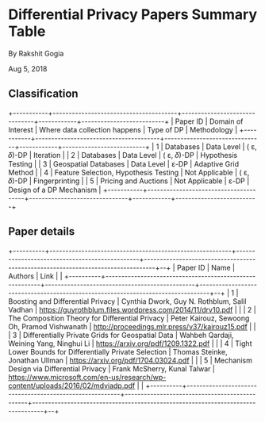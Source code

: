 # Differential Privacy Papers Summary Table
By Rakshit Gogia

Aug 5, 2018
## Classification
+-----------+---------------------------------------+-------------------------------+------------+--------------------------+
| ﻿Paper ID |           Domain of Interest          | Where data collection happens | Type of DP |       Methodology        |
+-----------+---------------------------------------+-------------------------------+------------+--------------------------+
|     1     |               Databases               |           Data Level          | ( ε, 𝛿)-DP |        Iteration         |
|     2     |               Databases               |           Data Level          | ( ε, 𝛿)-DP |    Hypothesis Testing    |
|     3     |          Geospatial Databases         |           Data Level          |    ε-DP    |   Adaptive Grid Method   |
|     4     | Feature Selection, Hypothesis Testing |         Not Applicable        | ( ε, 𝛿)-DP |      Fingerprinting      |
|     5     |          Pricing and Auctions         |         Not Applicable        |    ε-DP    | Design of a DP Mechanism |
+-----------+---------------------------------------+-------------------------------+------------+--------------------------+

## Paper details
+----------+---------------------------------------------------------+-----------------------------------------------+---------------------------------------------------------------------------------+--+
| Paper ID |                           Name                          |                    Authors                    |                                       Link                                      |  |
+----------+---------------------------------------------------------+-----------------------------------------------+---------------------------------------------------------------------------------+--+
|    1     |            Boosting and Differential Privacy            | Cynthia Dwork, Guy N. Rothblum,  Salil Vadhan |            https://guyrothblum.files.wordpress.com/2014/11/drv10.pdf            |  |
|    2     |     The Composition Theory for Differential Privacy     |  Peter Kairouz, Sewoong Oh, Pramod Vishwanath |                  http://proceedings.mlr.press/v37/kairouz15.pdf                 |  |
|    3     |     Differentially Private Grids for Geospatial Data    |    Wahbeh Qardaji, Weining Yang, Ninghui Li   |                       https://arxiv.org/pdf/1209.1322.pdf                       |  |
|    4     | Tight Lower Bounds for Differentially Private Selection |        Thomas Steinke, Jonathan Ullman        |                       https://arxiv.org/pdf/1704.03024.pdf                      |  |
|    5     |        Mechanism Design via Differential Privacy        |          Frank McSherry, Kunal Talwar         | https://www.microsoft.com/en-us/research/wp-content/uploads/2016/02/mdviadp.pdf |  |
+----------+---------------------------------------------------------+-----------------------------------------------+---------------------------------------------------------------------------------+--+
